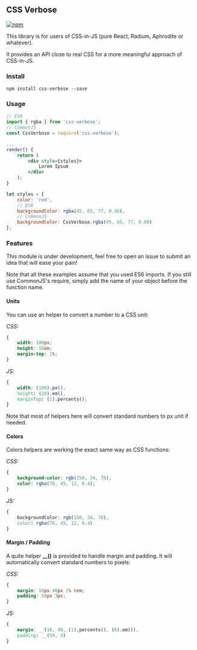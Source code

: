 ## CSS Verbose
[![npm](https://img.shields.io/npm/dt/css-verbose.svg?style=flat-square)]()

This library is for users of CSS-in-JS (pure React, Radium, Aphrodite or whatever).

It provides an API close to real CSS for a more meaningful approach of CSS-in-JS.

### Install
```shell
npm install css-verbose --save
```
### Usage
```jsx harmony
// ES6
import { rgba } from 'css-verbose';
// CommonJS
const CssVerbose = require('css-verbose');

...
render() {
	return (
		<div style={styles}>
			Lorem Ipsum
		</div>
	);
}

let styles = {
	color: 'red',
	// ES6
	backgroundColor: rgba(45, 65, 77, 0.98),
	// CommonJS
	backgroundColor: CssVerbose.rgba(45, 65, 77, 0.98)
};
```

### Features
This module is under development, feel free to open an issue to submit an idea that will ease your pain! 

Note that all these examples assume that you used ES6 imports. If you still use CommonJS's require, simply add the name of your object before the function name.

#### Units
You can use an helper to convert a number to a CSS unit:

_CSS:_
```css
{
	width: 100px;
	height: 10em;
	margin-top: 1%;
}
```

_JS:_
```css
{
	width: (100).px(),
	height: (10).em(),
	marginTop: (1).percents();
}
```
Note that most of helpers here will convert standard numbers to px unit if needed.

#### Colors
Colors helpers are working the exact same way as CSS functions:

_CSS:_
```css
{
	background-color: rgb(150, 34, 78);
	color: rgba(70, 45, 12, 0.4);
}
```

_JS:_
```css
{
	backgroundColor: rgb(150, 34, 78),
	color: rgba(70, 45, 12, 0.4)
}
```

#### Margin / Padding
A quite helper **__()** is provided to handle margin and padding. It will automatically convert standard numbers to pixels: 

_CSS:_
```css
{
	margin: 10px 40px 1% 6em;
	padding: 50px 3px;
}
```

_JS:_
```css
{
	margin: __(10, 40, (1).percents(), (6).em()),
	padding: __(50, 3)
}
```
